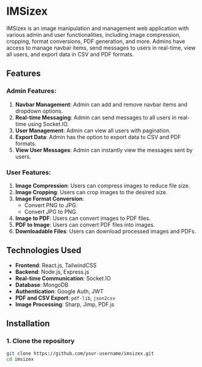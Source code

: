 # IMSizex

IMSizex is an image manipulation and management web application with various admin and user functionalities, including image compression, cropping, format conversions, PDF generation, and more. Admins have access to manage navbar items, send messages to users in real-time, view all users, and export data in CSV and PDF formats.

## Features

### Admin Features:
1. **Navbar Management**: Admin can add and remove navbar items and dropdown options.
2. **Real-time Messaging**: Admin can send messages to all users in real-time using Socket.IO.
3. **User Management**: Admin can view all users with pagination.
4. **Export Data**: Admin has the option to export data to CSV and PDF formats.
5. **View User Messages**: Admin can instantly view the messages sent by users.

### User Features:
1. **Image Compression**: Users can compress images to reduce file size.
2. **Image Cropping**: Users can crop images to the desired size.
3. **Image Format Conversion**:
   - Convert PNG to JPG.
   - Convert JPG to PNG.
4. **Image to PDF**: Users can convert images to PDF files.
5. **PDF to Image**: Users can convert PDF files into images.
6. **Downloadable Files**: Users can download processed images and PDFs.

## Technologies Used
- **Frontend**: React.js, TailwindCSS
- **Backend**: Node.js, Express.js
- **Real-time Communication**: Socket.IO
- **Database**: MongoDB
- **Authentication**: Google Auth, JWT
- **PDF and CSV Export**: `pdf-lib`, `json2csv`
- **Image Processing**: Sharp, Jimp, PDF.js

## Installation

### 1. Clone the repository

```bash
git clone https://github.com/your-username/imsizex.git
cd imsizex
